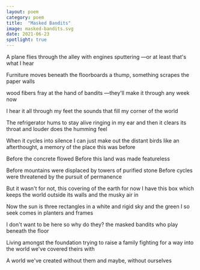 ```yaml
---
layout: poem
category: poem
title:  "Masked Bandits"
image: masked-bandits.svg
date: 2021-06-23
spotlight: true
---
```


A plane flies through the alley
with engines sputtering
—or at least that's what I hear

Furniture moves beneath the floorboards
a thump, something scrapes the paper walls

wood fibers fray at the hand of bandits
—they'll make it through any week now

I hear it all through my feet
the sounds that fill my corner of the world

The refrigerator hums to stay alive
ringing in my ear
and then it clears its throat
and louder does the humming feel

When it cycles into silence
I can just make out the distant birds
like an afterthought, a memory
of the place this was before

Before the concrete flowed
Before this land was made featureless

Before mountains were displaced
by towers of purified stone
Before cycles were threatened
by the pursuit of permanence

But it wasn't for not, this covering of the earth
for now I have this box
which keeps the world outside its walls
and the musky air in

Now the sun is three rectangles
in a white and rigid sky
and the green I so seek
comes in planters and frames

I don't want to be here
so why do they?
the masked bandits
who play beneath the floor

Living amongst the foundation
trying to raise a family
fighting for a way into the world
we've covered theirs with

A world we've created without them
and maybe, without ourselves
